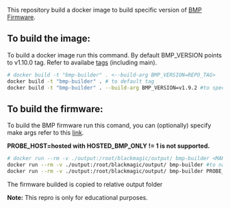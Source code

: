 This repository build a docker image to build specific version of [BMP Firmware](https://github.com/blackmagic-debug/blackmagic).

## To build the image:
To build a docker image run this command. By default BMP_VERSION points to v1.10.0 tag.
Refer to availabe [tags](https://github.com/blackmagic-debug/blackmagic/tags) (including
main).

```bash
# docker build -t "bmp-builder" . <--build-arg BMP_VERSION=REPO_TAG>
docker build -t "bmp-builder" . # to default tag
docker build -t "bmp-builder" . --build-arg BMP_VERSION=v1.9.2 #to specific tag
```

## To build the firmware:

To build the BMP firmware run this comand, you can (optionally) specify make args
refer to this [link](https://black-magic.org/hacking/hacking.html).

**PROBE_HOST=hosted with HOSTED_BMP_ONLY != 1 is not supported.**

```bash
# docker run --rm -v ./output:/root/blackmagic/output/ bmp-builder <MAKE ARGS>
docker run --rm -v ./output:/root/blackmagic/output/ bmp-builder #to native build
docker run --rm -v ./output:/root/blackmagic/output/ bmp-builder PROBE_HOST=launchpad-icdi #to specific platform
```

The firmware builded is copied to relative output folder

**Note:** This repro is only for educational purposes.
